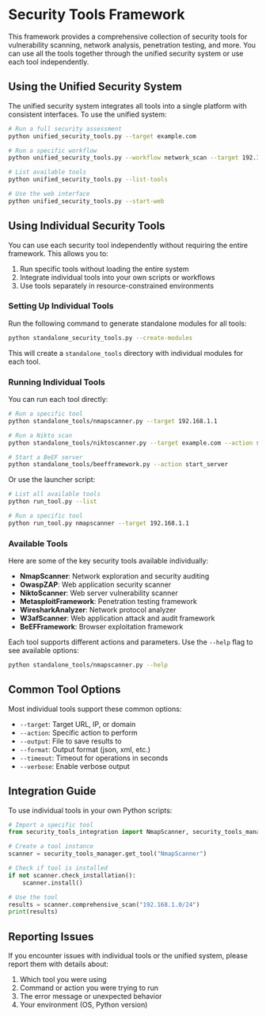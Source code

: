 # Security Tools Framework

This framework provides a comprehensive collection of security tools for vulnerability scanning, network analysis, penetration testing, and more. You can use all the tools together through the unified security system or use each tool independently.

## Using the Unified Security System

The unified security system integrates all tools into a single platform with consistent interfaces. To use the unified system:

```bash
# Run a full security assessment
python unified_security_tools.py --target example.com

# Run a specific workflow
python unified_security_tools.py --workflow network_scan --target 192.168.1.0/24

# List available tools
python unified_security_tools.py --list-tools

# Use the web interface
python unified_security_tools.py --start-web
```

## Using Individual Security Tools

You can use each security tool independently without requiring the entire framework. This allows you to:

1. Run specific tools without loading the entire system
2. Integrate individual tools into your own scripts or workflows
3. Use tools separately in resource-constrained environments

### Setting Up Individual Tools

Run the following command to generate standalone modules for all tools:

```bash
python standalone_security_tools.py --create-modules
```

This will create a `standalone_tools` directory with individual modules for each tool.

### Running Individual Tools

You can run each tool directly:

```bash
# Run a specific tool
python standalone_tools/nmapscanner.py --target 192.168.1.1

# Run a Nikto scan
python standalone_tools/niktoscanner.py --target example.com --action scan

# Start a BeEF server
python standalone_tools/beefframework.py --action start_server
```

Or use the launcher script:

```bash
# List all available tools
python run_tool.py --list

# Run a specific tool
python run_tool.py nmapscanner --target 192.168.1.1
```

### Available Tools

Here are some of the key security tools available individually:

- **NmapScanner**: Network exploration and security auditing
- **OwaspZAP**: Web application security scanner
- **NiktoScanner**: Web server vulnerability scanner
- **MetasploitFramework**: Penetration testing framework
- **WiresharkAnalyzer**: Network protocol analyzer
- **W3afScanner**: Web application attack and audit framework
- **BeEFFramework**: Browser exploitation framework

Each tool supports different actions and parameters. Use the `--help` flag to see available options:

```bash
python standalone_tools/nmapscanner.py --help
```

## Common Tool Options

Most individual tools support these common options:

- `--target`: Target URL, IP, or domain
- `--action`: Specific action to perform
- `--output`: File to save results to
- `--format`: Output format (json, xml, etc.)
- `--timeout`: Timeout for operations in seconds
- `--verbose`: Enable verbose output

## Integration Guide

To use individual tools in your own Python scripts:

```python
# Import a specific tool
from security_tools_integration import NmapScanner, security_tools_manager

# Create a tool instance
scanner = security_tools_manager.get_tool("NmapScanner")

# Check if tool is installed
if not scanner.check_installation():
    scanner.install()

# Use the tool
results = scanner.comprehensive_scan("192.168.1.0/24")
print(results)
```

## Reporting Issues

If you encounter issues with individual tools or the unified system, please report them with details about:

1. Which tool you were using
2. Command or action you were trying to run
3. The error message or unexpected behavior
4. Your environment (OS, Python version) 